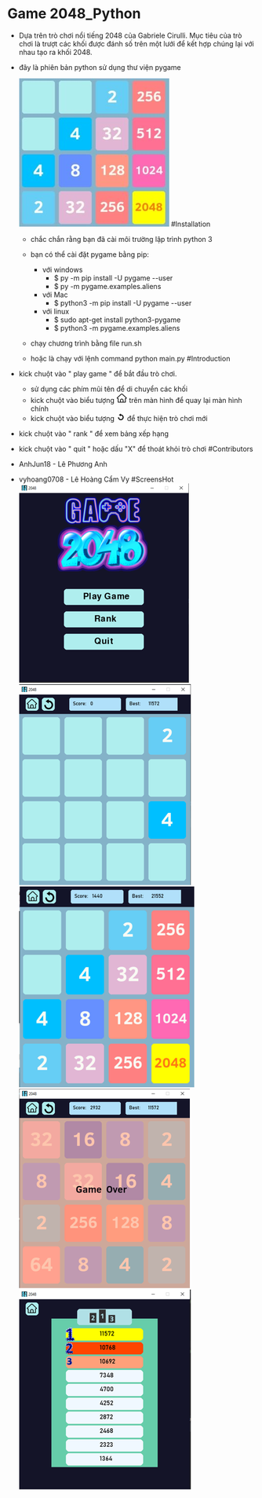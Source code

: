# Game 2048_Python
- Dựa trên trò chơi nổi tiếng 2048 của Gabriele Cirulli. Mục tiêu của trò chơi là trượt các khối được đánh số trên một lưới để kết hợp chúng lại với nhau tạo ra khối 2048.
- đây là phiên bản python sử dụng thư viện pygame

    ![](assets/images/a.png)
#Installation
  
  - chắc chắn rằng bạn đã cài môi trường lập trình python 3 
  - bạn có thể cài đặt pygame bằng pip:

     + với windows
       - $ py -m pip install -U pygame --user
       - $ py -m pygame.examples.aliens
     + với Mac
        - $ python3 -m pip install -U pygame --user
     + với linux
        - $ sudo apt-get install python3-pygame
        - $ python3 -m pygame.examples.aliens
       
  - chạy chương trình bằng file run.sh
  - hoặc là chạy với lệnh command python main.py
#Introduction
 - kick chuột vào " play game " để bắt đầu trò chơi.
      + sử dụng các phím mũi tên để di chuyển các khối
      + kick chuột vào biểu tượng ![](assets/images/home2.png) trên màn hình để quay lại màn hình chính
      + kick chuột vào biểu tượng ![](assets/images/reset2.png) để thực hiện trò chơi mới
 - kick chuột vào " rank " để xem bảng xếp hạng 
 - kick chuột vào " quit " hoặc dấu "X" để thoát khỏi trò chơi
#Contributors
 - AnhJun18 - Lê Phương Anh
 - vyhoang0708 - Lê Hoàng Cẩm Vy
#ScreensHot
 ![](assets/images/readme.png)
 ![](assets/images/readme2.png)
 ![](assets/images/readme3.png)
 ![](assets/images/readme4.png)
 ![](assets/images/readme1.png)